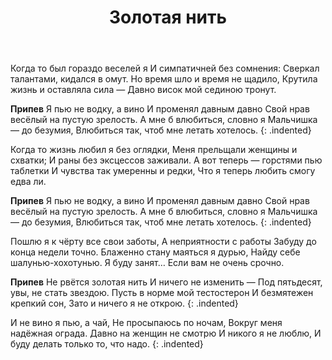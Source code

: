 ﻿---
layout: lyrics
title: Золотая нить
---

Когда то был гораздо веселей я
И симпатичней без сомнения:
Сверкал талантами, кидался в омут.
Но время шло и время не щадило,
Крутила жизнь и оставляла сила —
Давно висок мой сединою тронут.

**Припев**
Я пью не водку, а вино
И променял давным давно
Свой нрав весёлый на пустую зрелость.
А мне б влюбиться, словно я
Мальчишка — до безумия,
Влюбиться так, чтоб мне летать хотелось.
{: .indented}

Когда то жизнь любил я без оглядки,
Меня прельщали женщины и схватки;
И раны без эксцессов заживали.
А вот теперь — горстями пью таблетки
И чувства так умеренны и редки,
Что я теперь любить смогу едва ли.

**Припев**
Я пью не водку, а вино
И променял давным давно
Свой нрав весёлый на пустую зрелость.
А мне б влюбиться, словно я
Мальчишка — до безумия,
Влюбиться так, чтоб мне летать хотелось.
{: .indented}

Пошлю я к чёрту все свои заботы,
А неприятности с работы
Забуду до конца недели точно.
Блаженно стану маяться я дурью,
Найду себе шалунью-хохотунью.
Я буду занят… Если вам не очень срочно.

**Припев**
Не рвётся золотая нить
И ничего не изменить —
Под пятьдесят, увы, не стать звездою.
Пусть в норме мой тестостерон
И безмятежен крепкий сон, 
Зато и ничего я не открою.
{: .indented}

И не вино я пью, а чай,
Не просыпаюсь по ночам,
Вокруг меня надёжная ограда.
Давно на женщин не смотрю
И никого я не люблю,
И буду делать только то, что надо.
{: .indented}
